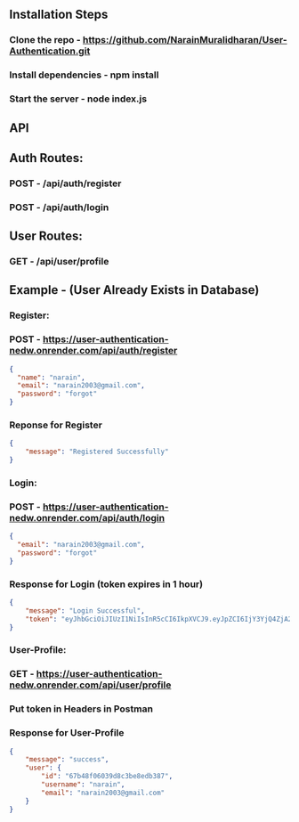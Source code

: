 ## Installation Steps
### Clone the repo - https://github.com/NarainMuralidharan/User-Authentication.git
### Install dependencies - npm install
### Start the server - node index.js

## API

## Auth Routes:
### POST - /api/auth/register
### POST - /api/auth/login 

## User Routes:
### GET - /api/user/profile

## Example - (User Already Exists in Database)

### Register:
### POST - https://user-authentication-nedw.onrender.com/api/auth/register
```json
{
  "name": "narain",
  "email": "narain2003@gmail.com",
  "password": "forgot"
}
```
### Reponse for Register
```json
{
    "message": "Registered Successfully"
}
```

### Login:
### POST - https://user-authentication-nedw.onrender.com/api/auth/login
```json
{
  "email": "narain2003@gmail.com",
  "password": "forgot"
}
```
### Response for Login (token expires in 1 hour)
```json
{
    "message": "Login Successful",
    "token": "eyJhbGciOiJIUzI1NiIsInR5cCI6IkpXVCJ9.eyJpZCI6IjY3YjQ4ZjA2MDM5ZDhjM2JlOGVkYjM4NyIsImlhdCI6MTczOTg4NjQwMCwiZXhwIjoxNzM5ODkwMDAwfQ.a2Wp2HNq0LHVEfvCPJviK4PNiYj0rdLxAiVqWfLa8tY"
}
```

### User-Profile:
### GET - https://user-authentication-nedw.onrender.com/api/user/profile
### Put token in Headers in Postman

### Response for User-Profile
```json
{
    "message": "success",
    "user": {
        "id": "67b48f06039d8c3be8edb387",
        "username": "narain",
        "email": "narain2003@gmail.com"
    }
}
```


